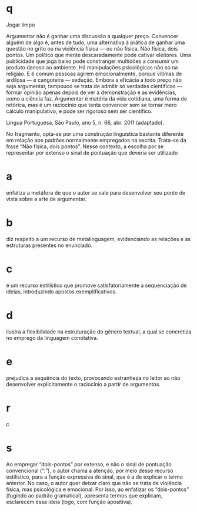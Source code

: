 # q
Jogar limpo

Argumentar não é ganhar uma discussão a qualquer preço. Convencer alguém de algo é, antes de tudo, uma alternativa à prática de ganhar uma questão no grito ou na violência física — ou não física. Não física, dois pontos. Um político que mente descaradamente pode cativar eleitores. Uma publicidade que joga baixo pode constranger multidões a consumir um produto danoso ao ambiente. Há manipulações psicológicas não só na religião. E é comum pessoas agirem emocionalmente, porque vítimas de ardilosa — e cangoteira — sedução. Embora a eficácia a todo preço não seja argumentar, tampouco se trata de admitir só verdades científicas — formar opinião apenas depois de ver a demonstração e as evidências, como a ciência faz. Argumentar é matéria da vida cotidiana, uma forma de retórica, mas é um raciocínio que tenta convencer sem se tornar mero cálculo manipulativo, e pode ser rigoroso sem ser científico.

Língua Portuguesa, São Paulo, ano 5, n. 66, abr. 2011 (adaptado).

No fragmento, opta-se por uma construção linguística bastante diferente em relação aos padrões normalmente empregados na escrita. Trata-se da frase “Não física, dois pontos”. Nesse contexto, a escolha por se representar por extenso o sinal de pontuação que deveria ser utilizado

# a
enfatiza a metáfora de que o autor se vale para desenvolver seu ponto de vista sobre a arte de argumentar.

# b
diz respeito a um recurso de metalinguagem, evidenciando as relações e as estruturas presentes no enunciado.

# c
é um recurso estilístico que promove satisfatoriamente a sequenciação de ideias, introduzindo apostos exemplificativos.

# d
ilustra a flexibilidade na estruturação do gênero textual, a qual se concretiza no emprego da linguagem conotativa.

# e
prejudica a sequência do texto, provocando estranheza no leitor ao não desenvolver explicitamente o raciocínio a partir de argumentos.

# r
c

# s
Ao empregar “dois-pontos” por extenso, e não o sinal de pontuação convencional (“:”), o autor chama a atenção, por meio desse recurso estilístico, para a função expressiva do sinal, que é a de explicar o termo anterior. No caso, o autor quer deixar claro que não se trata de violência física, mas psicológica e emocional. Por isso, ao enfatizar os “dois-pontos” (fugindo ao padrão gramatical), apresenta termos que explicam, esclarecem essa ideia (logo, com função apositiva).
